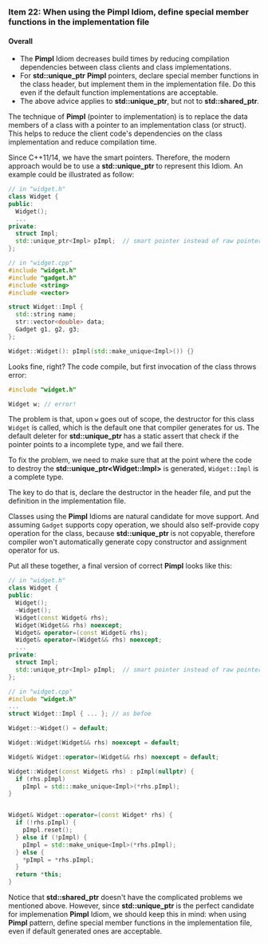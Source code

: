 ### Item 22: When using the **Pimpl** Idiom, define special member functions in the implementation file

#### Overall
- The **Pimpl** Idiom decreases build times by reducing compilation dependencies between class clients and class implementations.
- For **std::unique_ptr** **Pimpl** pointers, declare special member functions in the class header, but implement them in the implementation file. Do this even if the default function implementations are acceptable.
- The above advice applies to **std::unique_ptr**, but not to **std::shared_ptr**.

The technique of **Pimpl** (pointer to implementation) is to replace the data members of a class with a pointer to an implementation class (or struct). This helps to reduce the client code's dependencies on the class implementation and reduce compilation time.

Since C++11/14, we have the smart pointers. Therefore, the modern approach would be to use a **std::unique_ptr** to represent this Idiom. An example could be illustrated as follow:

```CPP
// in "widget.h"
class Widget {
public:
  Widget();
  ...
private:
  struct Impl;
  std::unique_ptr<Impl> pImpl;	// smart pointer instead of raw pointer
};
```

```CPP
// in "widget.cpp"
#include "widget.h"
#include "gadget.h"
#include <string>
#include <vector>

struct Widget::Impl {
  std::string name;
  str::vector<double> data;
  Gadget g1, g2, g3;
};

Widget::Widget(): pImpl(std::make_unique<Impl>()) {}
``` 

Looks fine, right? The code compile, but first invocation of the class throws error:

```CPP
#include "widget.h"

Widget w; // error!
```

The problem is that, upon `w` goes out of scope, the destructor for this class `Widget` is called, which is the default one that compiler generates for us. The default deleter for **std::unique_ptr** has a static assert that check if the pointer points to a incomplete type, and we fail there.

To fix the problem, we need to make sure that at the point where the code to destroy the **std::unique_ptr\<Widget::Impl\>** is generated, `Widget::Impl` is a complete type. 

The key to do that is, declare the destructor in the header file, and put the definition in the implementation file.

Classes using the **Pimpl** Idioms are natural candidate for move support. And assuming `Gadget` supports copy operation, we should also self-provide copy operation for the class, because **std::unique_ptr** is not copyable, therefore compiler won't automatically generate copy constructor and assignment operator for us.

Put all these together, a final version of correct **Pimpl** looks like this:

```CPP
// in "widget.h"
class Widget {
public:
  Widget();
  ~Widget();
  Widget(const Widget& rhs);
  Widget(Widget&& rhs) noexcept;
  Widget& operator=(const Widget& rhs);
  Widget& operator=(Widget&& rhs) noexcept;
  ...
private:
  struct Impl;
  std::unique_ptr<Impl> pImpl;	// smart pointer instead of raw pointer
};
```

```CPP
// in "widget.cpp"
#include "widget.h"
...
struct Widget::Impl { ... }; // as befoe

Widget::~Widget() = default;

Widget::Widget(Widget&& rhs) noexcept = default;

Widget& Widget::operator=(Widget&& rhs) noexcept = default;

Widget::Widget(const Widget& rhs) : pImpl(nullptr) {
  if (rhs.pImpl) 
    pImpl = std:::make_unique<Impl>(*rhs.pImpl);
}


Widget& Widget::operator=(const Widget* rhs) {
  if (!rhs.pImpl) {
    pImpl.reset();
  } else if (!pImpl) {
    pImpl = std::make_unique<Impl>(*rhs.pImpl);
  } else {
    *pImpl = *rhs.pImpl;
  }
  return *this;
} 
```

Notice that **std::shared_ptr** doesn't have the complicated problems we mentioned above. However, since **std::unique_ptr** is the perfect candidate for implemenation **Pimpl** Idiom, we should keep this in mind: when using **Pimpl** pattern, define special member functions in the implementation file, even if default generated ones are acceptable.